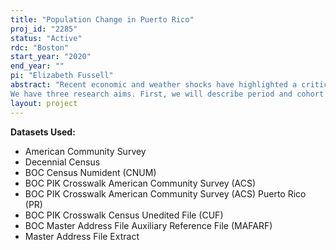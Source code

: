 ```yaml
---
title: "Population Change in Puerto Rico"
proj_id: "2285"
status: "Active"
rdc: "Boston"
start_year: "2020"
end_year: ""
pi: "Elizabeth Fussell"
abstract: "Recent economic and weather shocks have highlighted a critical need to understand change in Puerto Rico's population. Our research will investigate the hypothesis that two major events - the economic crisis and the 2017 hurricanes - changed Puerto Rico residents' fertility and migration calculus, while affecting mortality in the short-term as well as over a multiple year period. In particular, we expect that the economic crisis and uncertainty after the 2017 hurricane season suppressed fertility, increased mortality in the short term and possible lowered mortality over a longer period, and increased out-migration.
We have three research aims. First, we will describe period and cohort trends in fertility, mortality and migration between 2000 and the latest year for which data are available. These components of demographic change are important for understanding how the sociodemographic characteristics of the population change, both through direct effects (birth, death, out-migration, in-migration) and indirect effects (changes in the population at risk of birth, death, and migration). Second, we will describe the residential locations of Puerto Ricans in Puerto Rico or other U.S. states and territories in each year between 2000 and the latest year for which data are available. Third, we will compare demographic, social, geographic, and economic statuses for out-migrants and comparable non-migrants in Puerto Rico to investigate how residential mobility to the US mainland is associated with mortality, fertility, health, household income, poverty, and residential outcomes."
layout: project
---
```


**Datasets Used:**

  - American Community Survey 
  - Decennial Census 
  - BOC Census Numident (CNUM) 
  - BOC PIK Crosswalk American Community Survey (ACS) 
  - BOC PIK Crosswalk American Community Survey (ACS) Puerto Rico (PR) 
  - BOC PIK Crosswalk Census Unedited File (CUF) 
  - BOC Master Address File Auxiliary Reference File (MAFARF) 
  - Master Address File Extract 

